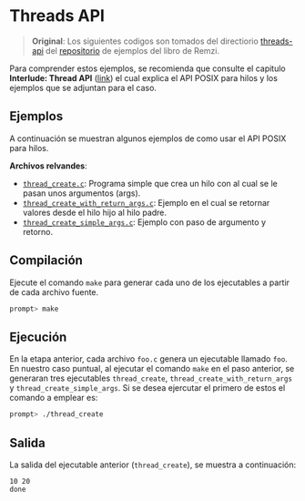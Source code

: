 
# Threads API

> **Original**: Los siguientes codigos son tomados del directiorio [threads-api](https://github.com/remzi-arpacidusseau/ostep-code/tree/master/threads-api) del [repositorio](https://github.com/remzi-arpacidusseau/ostep-code/tree/master) de ejemplos del libro de Remzi.

Para comprender estos ejemplos, se recomienda que consulte el capitulo **Interlude: Thread API** ([link](https://pages.cs.wisc.edu/~remzi/OSTEP/threads-api.pdf)) el cual explica el API POSIX para hilos y los ejemplos que se adjuntan para el caso.

## Ejemplos 

A continuación se muestran algunos ejemplos de como usar el API POSIX para hilos.

**Archivos relvandes**:
- [`thread_create.c`](thread_create.c): Programa simple que crea un hilo con al cual se le pasan unos argumentos (args).
- [`thread_create_with_return_args.c`](thread_create_with_return_args.c): Ejemplo en el cual se retornar valores desde el hilo hijo al hilo padre.
- [`thread_create_simple_args.c`](thread_create_simple_args.c): Ejemplo con paso de argumento y retorno. 

## Compilación

Ejecute el comando `make` para generar cada uno de los ejecutables a partir de cada archivo fuente. 

```sh
prompt> make
```

## Ejecución

En la etapa anterior, cada archivo `foo.c` genera un ejecutable llamado `foo`. En nuestro caso puntual, al ejecutar el comando `make` en el paso anterior, se generaran tres ejecutables `thread_create`, `thread_create_with_return_args` y  `thread_create_simple_args`. Si se desea ejercutar el primero de estos el comando a emplear es:

```sh
prompt> ./thread_create
```

## Salida

La salida del ejecutable anterior (`thread_create`), se muestra a continuación:

```
10 20
done
```


